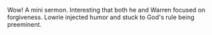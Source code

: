 <html><body><p>Wow! A mini sermon. Interesting that both he and Warren focused on forgiveness. Lowrie injected humor and stuck to God's rule being preeminent.</p></body></html>